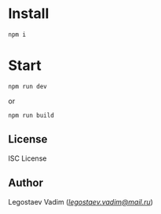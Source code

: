# Install

```
npm i
```

# Start

```
npm run dev
```
or
```
npm run build
```

## License

ISC License

## Author

Legostaev Vadim (*legostaev.vadim@mail.ru*)

